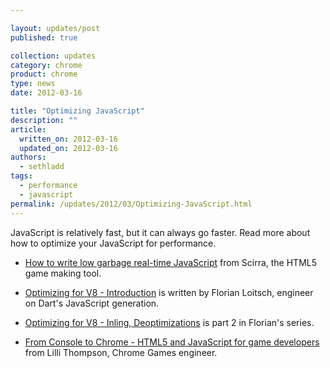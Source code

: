 ```yaml
---

layout: updates/post
published: true

collection: updates
category: chrome
product: chrome
type: news
date: 2012-03-16

title: "Optimizing JavaScript"
description: ""
article:
  written_on: 2012-03-16
  updated_on: 2012-03-16
authors:
  - sethladd
tags:
  - performance
  - javascript
permalink: /updates/2012/03/Optimizing-JavaScript.html
---
```

JavaScript is relatively fast, but it can always go faster. Read more about how to optimize your JavaScript for performance.

* [How to write low garbage real-time JavaScript](http://www.scirra.com/blog/76/how-to-write-low-garbage-real-time-javascript) from Scirra, the HTML5 game making tool.

* [Optimizing for V8 - Introduction](http://floitsch.blogspot.com/2012/03/optimizing-for-v8-introduction.html) is written by Florian Loitsch, engineer on Dart's JavaScript generation.

* [Optimizing for V8 - Inling, Deoptimizations](http://floitsch.blogspot.com/2012/03/optimizing-for-v8-inlining.html) is part 2 in Florian's series.

* [From Console to Chrome - HTML5 and JavaScript for game developers](http://www.youtube.com/watch?v=XAqIpGU8ZZk) from Lilli Thompson, Chrome Games engineer.
